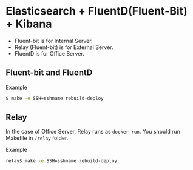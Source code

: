 # Elasticsearch + FluentD(Fluent-Bit) + Kibana

- Fluent-bit is for Internal Server.
- Relay (Fluent-bit) is for External Server.
- FluentD is for Office Server.

## Fluent-bit and FluentD

Example
```sh
$ make -e SSH=sshname rebuild-deploy
```

## Relay
In the case of Office Server, Relay runs as `docker run`.
You should run Makefile in `/relay` folder.

Example
```sh
relay$ make -e SSH=sshname rebuild-deploy
```